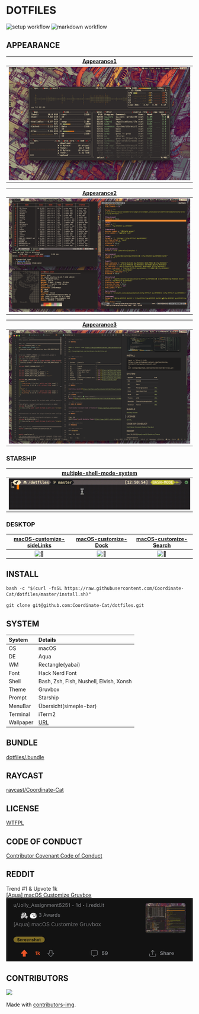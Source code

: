 # DOTFILES

![setup workflow](https://github.com/Coordinate-Cat/dotfiles/actions/workflows/.github/workflows/setup.yml/badge.svg)
![markdown workflow](https://github.com/Coordinate-Cat/dotfiles/actions/workflows/.github/workflows/markdown.yml/badge.svg)

## APPEARANCE

|[Appearance1](https://github.com/Coordinate-Cat/dotfiles/blob/master/.assets/dot1.png)|
|:-:|
|![dot1](.assets/dot1.png)|

|[Appearance2](https://github.com/Coordinate-Cat/dotfiles/blob/master/.assets/dot2.png)|
|:-:|
|![dot2](.assets/dot2.png)|

|[Appearance3](https://github.com/Coordinate-Cat/dotfiles/blob/master/.assets/dot3.png)|
|:-:|
|![dot3](.assets/dot3.png)|

### STARSHIP

|[multiple-shell-mode-system](https://github.com/Coordinate-Cat/multiple-shell-mode-system)|
|:-:|
|![sa](.assets/starship.gif)|

### DESKTOP

<div align="center">
  
|[macOS-customize-sideLinks](https://github.com/Coordinate-Cat/macOS-customize-sideLinks)|[macOS-customize-Dock](https://github.com/Coordinate-Cat/macOS-customize-Dock)|[macOS-customize-Search](https://github.com/Coordinate-Cat/macOS-customize-Search)|
|:-:|:-:|:-:|
|<img width="220" alt="🦑" src="https://user-images.githubusercontent.com/42393004/167230715-85f5c8ba-d880-44f3-bfce-a937aa407682.png">|<img width="220" alt="🦑" src="https://user-images.githubusercontent.com/42393004/167231095-291c3d60-7b95-4508-9185-c15b9e22b408.jpg">|<img width="220" alt="🦑" src="https://user-images.githubusercontent.com/42393004/167231095-291c3d60-7b95-4508-9185-c15b9e22b408.jpg">|
  
</div>

## INSTALL

```
bash -c "$(curl -fsSL https://raw.githubusercontent.com/Coordinate-Cat/dotfiles/master/install.sh)"
```
```
git clone git@github.com:Coordinate-Cat/dotfiles.git
```

## SYSTEM

| System    | Details                                                                       |
| :-------- | :---------------------------------------------------------------------------- |
| OS        | macOS                                                                         |
| DE        | Aqua                                                                          |
| WM        | Rectangle(yabai)                                                              |
| Font      | Hack Nerd Font                                                                |
| Shell     | Bash, Zsh, Fish, Nushell, Elvish, Xonsh                                       |
| Theme     | Gruvbox                                                                       |
| Prompt    | Starship                                                                      |
| MenuBar   | Übersicht(simeple-bar)                                                        |
| Terminal  | iTerm2                                                                        |
| Wallpaper | [URL](https://github.com/FrenzyExists/wallpapers/blob/main/Gruv/platform.jpg) |

## BUNDLE

[dotfiles/.bundle](https://github.com/Coordinate-Cat/dotfiles/tree/master/.bundle)

## RAYCAST

[raycast/Coordinate-Cat](https://www.raycast.com/Coordinate-Cat)

## LICENSE

[WTFPL](https://github.com/Coordinate-Cat/dotfiles/blob/master/LICENSE)

## CODE OF CONDUCT

[Contributor Covenant Code of Conduct](https://github.com/Coordinate-Cat/dotfiles/blob/master/CODE_OF_CONDUCT.md)

## REDDIT

Trend #1 & Upvote 1k\
[[Aqua] macOS Customize Gruvbox](https://www.reddit.com/r/unixporn/comments/tpg3rs/aqua_macos_customize_gruvbox)
![reddit](.assets/reddit.jpg)

## CONTRIBUTORS

<a href="https://github.com/Coordinate-Cat/dotfiles/graphs/contributors">
  <img src="https://contributors-img.web.app/image?repo=Coordinate-Cat/dotfiles" />
</a>

Made with [contributors-img](https://contributors-img.web.app).
